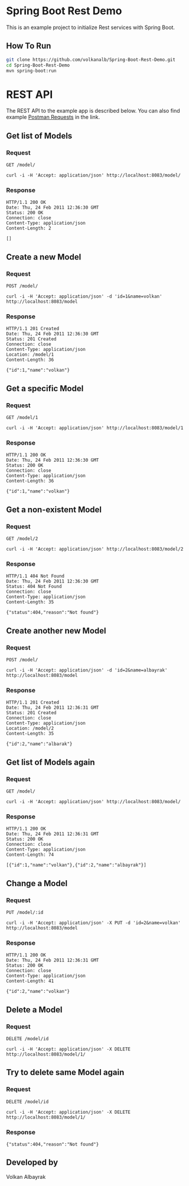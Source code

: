# Spring Boot Rest Demo
This is an example project to initialize Rest services with Spring Boot. 

## How To Run

```bash
git clone https://github.com/volkanalb/Spring-Boot-Rest-Demo.git
cd Spring-Boot-Rest-Demo
mvn spring-boot:run
```

# REST API

The REST API to the example app is described below. You can also find example [Postman Requests](https://www.getpostman.com/collections/3e9d1e8a493cad9ac4c3) in the link.

## Get list of Models

### Request

`GET /model/`

    curl -i -H 'Accept: application/json' http://localhost:8083/model/

### Response

    HTTP/1.1 200 OK
    Date: Thu, 24 Feb 2011 12:36:30 GMT
    Status: 200 OK
    Connection: close
    Content-Type: application/json
    Content-Length: 2

    []

## Create a new Model

### Request

`POST /model/`

    curl -i -H 'Accept: application/json' -d 'id=1&name=volkan' http://localhost:8083/model

### Response

    HTTP/1.1 201 Created
    Date: Thu, 24 Feb 2011 12:36:30 GMT
    Status: 201 Created
    Connection: close
    Content-Type: application/json
    Location: /model/1
    Content-Length: 36

    {"id":1,"name":"volkan"}

## Get a specific Model

### Request

`GET /model/1`

    curl -i -H 'Accept: application/json' http://localhost:8083/model/1

### Response

    HTTP/1.1 200 OK
    Date: Thu, 24 Feb 2011 12:36:30 GMT
    Status: 200 OK
    Connection: close
    Content-Type: application/json
    Content-Length: 36

    {"id":1,"name":"volkan"}

## Get a non-existent Model

### Request

`GET /model/2`

    curl -i -H 'Accept: application/json' http://localhost:8083/model/2

### Response

    HTTP/1.1 404 Not Found
    Date: Thu, 24 Feb 2011 12:36:30 GMT
    Status: 404 Not Found
    Connection: close
    Content-Type: application/json
    Content-Length: 35

    {"status":404,"reason":"Not found"}

## Create another new Model

### Request

`POST /model/`

    curl -i -H 'Accept: application/json' -d 'id=2&name=albayrak' http://localhost:8083/model

### Response

    HTTP/1.1 201 Created
    Date: Thu, 24 Feb 2011 12:36:31 GMT
    Status: 201 Created
    Connection: close
    Content-Type: application/json
    Location: /model/2
    Content-Length: 35

    {"id":2,"name":"albarak"}

## Get list of Models again

### Request

`GET /model/`

    curl -i -H 'Accept: application/json' http://localhost:8083/model/

### Response

    HTTP/1.1 200 OK
    Date: Thu, 24 Feb 2011 12:36:31 GMT
    Status: 200 OK
    Connection: close
    Content-Type: application/json
    Content-Length: 74

    [{"id":1,"name":"volkan"},{"id":2,"name":"albayrak"}]

## Change a Model

### Request

`PUT /model/:id`

    curl -i -H 'Accept: application/json' -X PUT -d 'id=2&name=volkan' http://localhost:8083/model

### Response

    HTTP/1.1 200 OK
    Date: Thu, 24 Feb 2011 12:36:31 GMT
    Status: 200 OK
    Connection: close
    Content-Type: application/json
    Content-Length: 41

    {"id":2,"name":"volkan"}

## Delete a Model

### Request

`DELETE /model/id`

    curl -i -H 'Accept: application/json' -X DELETE http://localhost:8083/model/1/

## Try to delete same Model again

### Request

`DELETE /model/id`

    curl -i -H 'Accept: application/json' -X DELETE http://localhost:8083/model/1/

### Response

    {"status":404,"reason":"Not found"}


## Developed by

Volkan Albayrak
